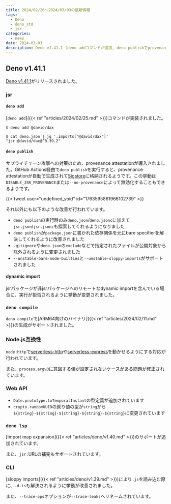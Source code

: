 ```yaml
---
title: 2024/02/26〜2024/03/03の最新情報
tags:
  - Deno
  - deno_std
  - jsr
categories:
  - news
date: 2024-03-03
description: Deno v1.41.1 (deno addコマンドが追加, deno publishでprovenance attestationやjsr.jsonなどがサポート, deno compileでARM64向けのバイナリの生成がサポート, など)
---
```


## Deno v1.41.1

[Deno v1.41.1](https://github.com/denoland/deno/releases/tag/v1.41.1)がリリースされました。

### jsr

#### `deno add`

[`deno add`]({{< ref "articles/2024/02/25.md" >}})コマンドが実装されました。

```shell
$ deno add @david/dax

$ cat deno.json | jq '.imports["@david/dax"]'
"jsr:@david/dax@^0.39.2"
```

#### `deno publish`

サプライチェーン攻撃への対策のため、provenance attestationが導入されました。GitHub Actions経由で`deno publish`を実行すると、provenance attestationが自動で生成されて[Sigstore](https://www.sigstore.dev/)に格納されるようです。この挙動は`DISABLE_JSR_PROVENANCE`または`--no-provenance`によって無効化することもできるようです。

{{< tweet user="undefined_void" id="1763595861966102739" >}}

それ以外にも以下のような改善が行われています。

- `deno publish`の実行時のみ`deno.json`/`deno.jsonc`に加えて`jsr.json`/`jsr.jsonc`も探索してくれるようになりました
- `deno publish`が`package.json`に書かれた依存関係を元にbare specifierを解決してくれるように改善されました
- `.gitignore`や`deno.json`の`exclude`などで指定されたファイルが公開対象から除外されるように変更されました
- `--unstable-bare-node-builtins`と`--unstable-sloppy-imports`がサポートされました

#### dynamic import

jsrパッケージが非jsrパッケージへのリモートなdynamic importを含んでいる場合に、実行が拒否されるように挙動が変更されました。

### `deno compile`

`deno compile`で[ARM64向けのバイナリ]({{< ref "articles/2024/02/11.md" >}})の生成がサポートされました。

### Node.js互換性

`node:http`で[serverless-http](https://github.com/dougmoscrop/serverless-http)や[serverless-express](https://github.com/CodeGenieApp/serverless-express)を動かせるようにする対応が行われています。

また、`process.argv0`に意図する値が設定されないケースがある問題が修正されています。

### Web API

- `Date.prototype.toTemporalInstant`の型定義が追加されています
- `crypto.randomUUID`の戻り値の型が`string`から`${string}-${string}-${string}-${string}-${string}`に変更されています

### `deno lsp`

[Import map expansion]({{< ref "articles/deno/v1.40.md" >}})のサポートが追加されています。

また、`jsr:`URLの補完もサポートされています。



### CLI

[sloppy imports]({{< ref "articles/deno/v1.39.md" >}})により`.js`を読み込む際に、`.d.ts`も解決されるように挙動が改善されました。

また、`--trace-ops`オプションが`--trace-leaks`へリネームされています。
